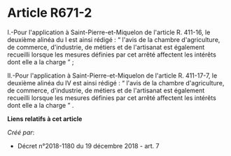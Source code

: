 # Article R671-2

I.-Pour l'application à Saint-Pierre-et-Miquelon de l'article R. 411-16, le deuxième alinéa du I est ainsi rédigé : “ l'avis
de la chambre d'agriculture, de commerce, d'industrie, de métiers et de l'artisanat est également recueilli lorsque les
mesures définies par cet arrêté affectent les intérêts dont elle a la charge ” ;

II.-Pour l'application à Saint-Pierre-et-Miquelon de l'article R. 411-17-7, le deuxième alinéa du IV est ainsi rédigé : “
l'avis de la chambre d'agriculture, de commerce, d'industrie, de métiers et de l'artisanat est également recueilli lorsque
les mesures définies par cet arrêté affectent les intérêts dont elle a la charge ” .

**Liens relatifs à cet article**

_Créé par_:

  - Décret n°2018-1180 du 19 décembre 2018 - art. 7
